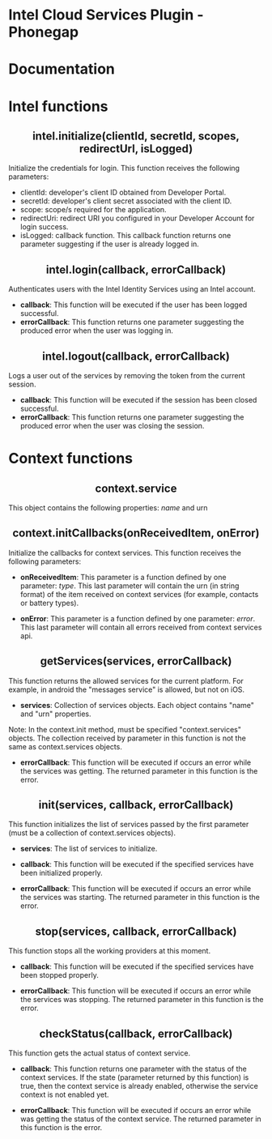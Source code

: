 Intel Cloud Services Plugin - Phonegap
=====================

Documentation
=====================

Intel functions
=====================

<center><h2>intel.initialize(clientId, secretId, scopes, redirectUrl, isLogged)</h2></center>

Initialize the credentials for login. This function receives the following parameters:

- </b>clientId</b>: developer's client ID obtained from Developer Portal.
- </b>secretId</b>: developer's client secret associated with the client ID.
- </b>scope</b>: scope/s required for the application.
- </b>redirectUri</b>: redirect URI you configured in your Developer Account for login success.
- </b>isLogged</b>: callback function. This callback function returns one parameter suggesting if the user is already logged in.

<center><h2>intel.login(callback, errorCallback)</h2></center>

Authenticates users with the Intel Identity Services using an Intel account.

- <b>callback</b>: This function will be executed if the user has been logged successful.
- <b>errorCallback</b>: This function returns one parameter suggesting the produced error when the user was logging in.

<center><h2>intel.logout(callback, errorCallback)</h2></center>

Logs a user out of the services by removing the token from the current session.

- <b>callback</b>: This function will be executed if the session has been closed successful.
- <b>errorCallback</b>: This function returns one parameter suggesting the produced error when the user was closing the session.

Context functions
=====================

<center><h2>context.service</h2></center>

This object contains the following properties: <i>name</i> and </i>urn</i> 

<center><h2>context.initCallbacks(onReceivedItem, onError)</h2></center>

Initialize the callbacks for context services. This function receives the following parameters:

- <b>onReceivedItem</b>: This parameter is a function defined by one parameter: <i>type</i>. This last parameter will contain the urn (in string format) of the item received on context services (for example, contacts or battery types).

- <b>onError</b>: This parameter is a function defined by one parameter: <i>error</i>. This last parameter will contain all errors received from context services api.

<center><h2>getServices(services, errorCallback)</h2></center>

This function returns the allowed services for the current platform. For example, in android the "messages service" is allowed, but not on iOS.

- <b>services</b>: Collection of services objects. Each object contains "name" and "urn" properties.

Note: In the context.init method, must be specified "context.services" objects. The collection received by parameter in this function is not the same as context.services objects.

- <b>errorCallback</b>: This function will be executed if occurs an error while the services was getting. The returned parameter in this function is the error.

<center><h2>init(services, callback, errorCallback)</h2></center>

This function initializes the list of services passed by the first parameter (must be a collection of context.services objects). 

- <b>services</b>: The list of services to initialize.

- <b>callback</b>: This function will be executed if the specified services have been initialized properly.

- <b>errorCallback</b>: This function will be executed if occurs an error while the services was starting. The returned parameter in this function is the error.

<center><h2>stop(services, callback, errorCallback)</h2></center>

This function stops all the working providers at this moment.

- <b>callback</b>: This function will be executed if the specified services have been stopped properly.

- <b>errorCallback</b>: This function will be executed if occurs an error while the services was stopping. The returned parameter in this function is the error.

<center><h2>checkStatus(callback, errorCallback)</h2></center>

This function gets the actual status of context service.

- <b>callback</b>: This function returns one parameter with the status of the context services. If the state (parameter returned by this function) is true, then the context service is already enabled, otherwise the service context is not enabled yet.

- <b>errorCallback</b>: This function will be executed if occurs an error while was getting the status of the context service. The returned parameter in this function is the error.